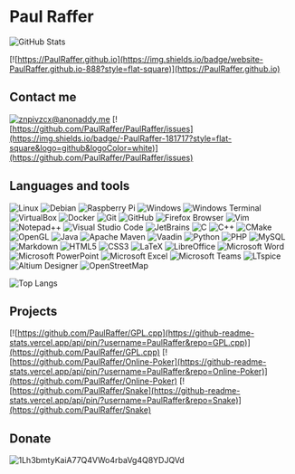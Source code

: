 # Paul Raffer

![GitHub Stats](https://github-readme-stats.vercel.app/api?username=PaulRaffer)

[![https://PaulRaffer.github.io](https://img.shields.io/badge/website-PaulRaffer.github.io-888?style=flat-square)](https://PaulRaffer.github.io)


## Contact me

[![znpivzcx@anonaddy.me](https://img.shields.io/badge/email-znpivzcx@anonaddy.me-888?style=flat-square)](mailto:znpivzcx@anonaddy.me) [![https://github.com/PaulRaffer/PaulRaffer/issues](https://img.shields.io/badge/-PaulRaffer-181717?style=flat-square&logo=github&logoColor=white)](https://github.com/PaulRaffer/PaulRaffer/issues)


## Languages and tools

![Linux](https://img.shields.io/badge/-Linux-FCC624?style=flat-square&logo=linux&logoColor=black) ![Debian](https://img.shields.io/badge/-Debian-A81D33?style=flat-square&logo=debian&logoColor=white) ![Raspberry Pi](https://img.shields.io/badge/-Raspberry_Pi-A22846?style=flat-square&logo=raspberry-pi&logoColor=white) ![Windows](https://img.shields.io/badge/-Windows-0078D6?style=flat-square&logo=windows&logoColor=white) ![Windows Terminal](https://img.shields.io/badge/-Windows_Terminal-4D4D4D?style=flat-square&logo=windows-terminal&logoColor=white)
![VirtualBox](https://img.shields.io/badge/-VirtualBox-183A61?style=flat-square&logo=virtualbox&logoColor=white) ![Docker](https://img.shields.io/badge/-Docker-2496ED?style=flat-square&logo=docker&logoColor=white)
![Git](https://img.shields.io/badge/-Git-F05032?style=flat-square&logo=git&logoColor=white) ![GitHub](https://img.shields.io/badge/-GitHub-181717?style=flat-square&logo=github&logoColor=white)
![Firefox Browser](https://img.shields.io/badge/-Firefox-FF7139?style=flat-square&logo=firefox-browser&logoColor=white)
![Vim](https://img.shields.io/badge/-Vim-019733?style=flat-square&logo=vim&logoColor=white) ![Notepad++](https://img.shields.io/badge/-Notepad++-90E59A?style=flat-square&logo=notepad%2B%2B&logoColor=black) ![Visual Studio Code](https://img.shields.io/badge/-Visual_Studio_Code-007ACC?style=flat-square&logo=visual-studio-code&logoColor=white) ![JetBrains](https://img.shields.io/badge/-JetBrains-000000?style=flat-square&logo=jetbrains&logoColor=white)
![C](https://img.shields.io/badge/-C-A8B9CC?style=flat-square&logo=c&logoColor=black) ![C++](https://img.shields.io/badge/-C++-00599C?style=flat-square&logo=c%2B%2B&logoColor=white) ![CMake](https://img.shields.io/badge/-CMake-064F8C?style=flat-square&logo=cmake&logoColor=white) ![OpenGL](https://img.shields.io/badge/-OpenGL-5586A4?style=flat-square&logo=opengl&logoColor=white) ![Java](https://img.shields.io/badge/-Java-007396?style=flat-square&logo=java&logoColor=white) ![Apache Maven](https://img.shields.io/badge/-Maven-C71A36?style=flat-square&logo=apache-maven&logoColor=white) ![Vaadin](https://img.shields.io/badge/-Vaadin-00B4F0?style=flat-square&logo=vaadin&logoColor=white) ![Python](https://img.shields.io/badge/-Python-3776AB?style=flat-square&logo=python&logoColor=white) ![PHP](https://img.shields.io/badge/-PHP-777BB4?style=flat-square&logo=php&logoColor=white) ![MySQL](https://img.shields.io/badge/-MySQL-4479A1?style=flat-square&logo=mysql&logoColor=white)
![Markdown](https://img.shields.io/badge/-Markdown-000000?style=flat-square&logo=markdown&logoColor=white) ![HTML5](https://img.shields.io/badge/-HTML5-E34F26?style=flat-square&logo=html5&logoColor=white) ![CSS3](https://img.shields.io/badge/-CSS3-1572B6?style=flat-square&logo=css3&logoColor=white) ![LaTeX](https://img.shields.io/badge/-LaTeX-008080?style=flat-square&logo=latex&logoColor=white) ![LibreOffice](https://img.shields.io/badge/-LibreOffice-18A303?style=flat-square&logo=libreoffice&logoColor=white) ![Microsoft Word](https://img.shields.io/badge/-Word-2B579A?style=flat-square&logo=microsoft-word&logoColor=white) ![Microsoft PowerPoint](https://img.shields.io/badge/-PowerPoint-B7472A?style=flat-square&logo=microsoft-powerpoint&logoColor=white) ![Microsoft Excel](https://img.shields.io/badge/-Excel-217346?style=flat-square&logo=microsoft-excel&logoColor=white) ![Microsoft Teams](https://img.shields.io/badge/-Teams-6264A7?style=flat-square&logo=microsoft-teams&logoColor=white)
![LTspice](https://img.shields.io/badge/-LTspice-800000?style=flat-square) ![Altium Designer](https://img.shields.io/badge/-Altium_Designer-A5915F?style=flat-square&logo=altium-designer&logoColor=white)
![OpenStreetMap](https://img.shields.io/badge/-OpenStreetMap-7EBC6F?style=flat-square&logo=openstreetmap&logoColor=white)


![Top Langs](https://github-readme-stats.vercel.app/api/top-langs/?username=PaulRaffer&layout=compact)


## Projects

[![https://github.com/PaulRaffer/GPL.cpp](https://github-readme-stats.vercel.app/api/pin/?username=PaulRaffer&repo=GPL.cpp)](https://github.com/PaulRaffer/GPL.cpp) [![https://github.com/PaulRaffer/Online-Poker](https://github-readme-stats.vercel.app/api/pin/?username=PaulRaffer&repo=Online-Poker)](https://github.com/PaulRaffer/Online-Poker) [![https://github.com/PaulRaffer/Snake](https://github-readme-stats.vercel.app/api/pin/?username=PaulRaffer&repo=Snake)](https://github.com/PaulRaffer/Snake)


## Donate

![1Lh3bmtyKaiA77Q4VWo4rbaVg4Q8YDJQVd](https://img.shields.io/badge/BTC-1Lh3bmtyKaiA77Q4VWo4rbaVg4Q8YDJQVd-888?style=flat-square)

